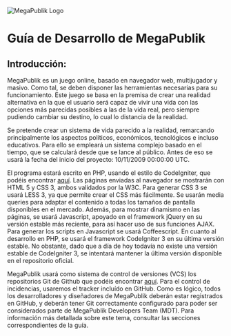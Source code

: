 ![MegaPublik Logo](https://raw.github.com/Razican/MegaPublik/develop/images/logo.png "MegaPublik Developer's Guide")

Guía de Desarrollo de MegaPublik
================================

Introducción:
-------------

MegaPublik es un juego online, basado en navegador web, multijugador y masivo.
Como tal, se deben disponer las herramientas necesarias para su funcionamiento.
Este juego se basa en la premisa de crear una realidad alternativa en la que el usuario
será capaz de vivir una vida con las opciones más parecidas posibles a las de la vida real,
pero siempre pudiendo cambiar su destino, lo cual lo distancia de la realidad.

Se pretende crear un sistema de vida parecido a la realidad, remarcando principalmente los
aspectos políticos, económicos, tecnológicos e incluso educativos. Para ello se empleará un
sistema complejo basado en el tiempo, que se calculará desde que se lance al público. Antes
de eso se usará la fecha del inicio del proyecto: 10/11/2009 00:00:00 UTC.

El programa estará escrito en PHP, usando el estilo de CodeIgniter, que podéis encontrar
[aquí](http://codeigniter.com/user_guide/general/styleguide.html "Guía de estilo de CodeIgniter").
Las páginas enviadas al navegador se mostrarán con HTML 5 y CSS 3, ambos validados por la W3C. Para
generar CSS 3 se usará LESS 3, ya que permite crear el CSS más fácilmente. Se usarán media queries para
adaptar el contenido a todas los tamaños de pantalla disponibles en el mercado. Además, para mostrar
dinamismo en las páginas, se usará Javascript, apoyado en el framework jQuery en su versión estable
más reciente, para así hacer uso de sus funciones AJAX. Para generar los scripts en Javascript se usará
Coffeescript. En cuanto al desarrollo en PHP, se usará el framework CodeIgniter 3 en su última versión
estable. No obstante, dado que a día de hoy todavía no existe una versión estable de CodeIgniter 3, se
intentará mantener la última versión disponible en el repositorio oficial.

MegaPublik usará como sistema de control de versiones (VCS) los repositorios Git de Github que podéis
encontrar [aquí](https://github.com/Razican/MegaPublik "Repositorio oficial de MegaPublik"). Para el
control de incidencias, usaremos el tracker incluído en GitHub. Como es lógico, todos los desarrolladores
y diseñadores de MegaPublik deberán estar registrados en GitHub, y deberán tener Git correctamente configurado
para poder ser considerados parte de MegaPublik Developers Team (MDT). Para información más detallada sobre este
tema, consultar las secciones correspondientes de la guía.